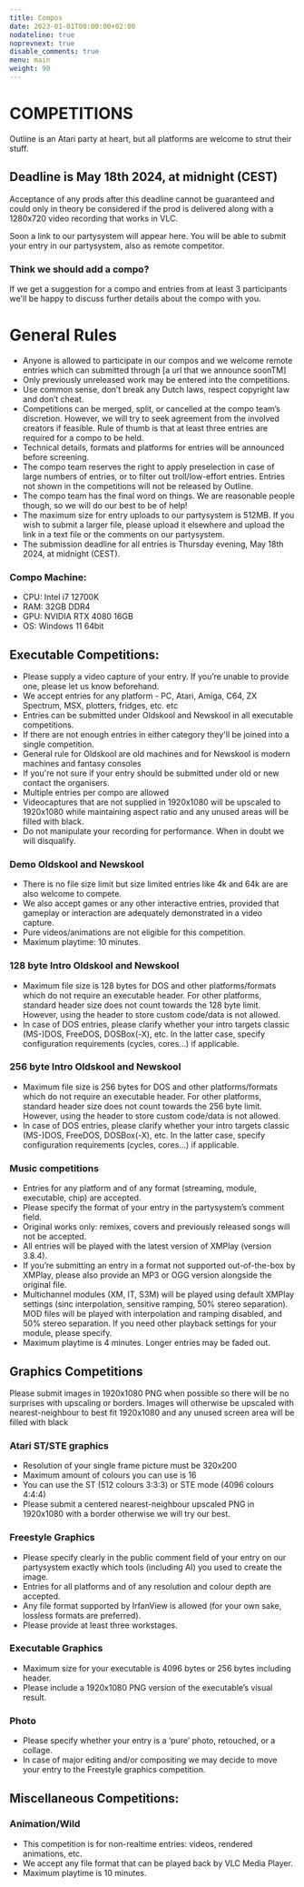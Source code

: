 ```yaml
---
title: Compos
date: 2023-01-01T00:00:00+02:00
nodateline: true
noprevnext: true
disable_comments: true
menu: main
weight: 90
---
```

# COMPETITIONS
Outline is an Atari party at heart, but all platforms are welcome to strut their stuff.

## Deadline is May 18th 2024, at midnight (CEST)

Acceptance of any prods after this deadline cannot be guaranteed and could only in theory be considered if the prod is delivered along with a 1280x720 video recording that works in VLC.

Soon a link to our partysystem will appear here. You will be able to submit your entry in our partysystem, also as remote competitor.

### Think we should add a compo?

If we get a suggestion for a compo and entries from at least 3 participants we'll be happy to discuss further details about the compo with you.

# General Rules

* Anyone is allowed to participate in our compos and we welcome remote entries which can submitted through [a url that we announce  soonTM]
* Only previously unreleased work may be entered into the competitions.
* Use common sense, don’t break any Dutch laws, respect copyright law and don’t cheat.
* Competitions can be merged, split, or cancelled at the compo team’s discretion. However, we will try to seek agreement from the involved creators if feasible. Rule of thumb is that at least three entries are required for a compo to be held.
* Technical details, formats and platforms for entries will be announced before screening.
* The compo team reserves the right to apply preselection in case of large numbers of entries, or to filter out troll/low-effort entries. Entries not shown in the competitions will not be released by Outline.
* The compo team has the final word on things. We are reasonable people though, so we will do our best to be of help!
* The maximum size for entry uploads to our partysystem is 512MB. If you wish to submit a larger file, please upload it elsewhere and upload the link in a text file or the comments on our partysystem.
* The submission deadline for all entries is Thursday evening, May 18th 2024, at midnight (CEST).

### Compo Machine:

* CPU: Intel i7 12700K
* RAM: 32GB DDR4
* GPU: NVIDIA RTX 4080 16GB 
* OS: Windows 11 64bit

## Executable Competitions:

* Please supply a video capture of your entry. If you’re unable to provide one, please let us know beforehand.
* We accept entries for any platform - PC, Atari, Amiga, C64, ZX Spectrum, MSX, plotters, fridges, etc. etc
* Entries can be submitted under Oldskool and Newskool in all executable competitions. 
* If there are not enough entries in either category they'll be joined into a single competition.
* General rule for Oldskool are old machines and for Newskool is modern machines and fantasy consoles
* If you're not sure if your entry should be submitted under old or new contact the organisers.
* Multiple entries per compo are allowed
* Videocaptures that are not supplied in 1920x1080 will be upscaled to 1920x1080 while maintaining aspect ratio and any unused areas will be filled with black.
* Do not manipulate your recording for performance. When in doubt we will disqualify.

### Demo Oldskool and Newskool

* There is no file size limit but size limited entries like 4k and 64k are are also welcome to compete.
* We also accept games or any other interactive entries, provided that gameplay or interaction are adequately demonstrated in a video capture.
* Pure videos/animations are not eligible for this competition.
* Maximum playtime: 10 minutes.

### 128 byte Intro Oldskool and Newskool

* Maximum file size is 128 bytes for DOS and other platforms/formats which do not require an executable header. For other platforms, standard header size does not count towards the 128 byte limit. However, using the header to store custom code/data is not allowed.
* In case of DOS entries, please clarify whether your intro targets classic (MS-)DOS, FreeDOS, DOSBox(-X), etc. In the latter case, specify configuration requirements (cycles, cores…) if applicable.

### 256 byte Intro Oldskool and Newskool

* Maximum file size is 256 bytes for DOS and other platforms/formats which do not require an executable header. For other platforms, standard header size does not count towards the 256 byte limit. However, using the header to store custom code/data is not allowed.
* In case of DOS entries, please clarify whether your intro targets classic (MS-)DOS, FreeDOS, DOSBox(-X), etc. In the latter case, specify configuration requirements (cycles, cores…) if applicable.

### Music competitions

* Entries for any platform and of any format (streaming, module, executable, chip) are accepted.
* Please specify the format of your entry in the partysystem’s comment field.
* Original works only: remixes, covers and previously released songs will not be accepted.
* All entries will be played with the latest version of XMPlay (version 3.8.4).
* If you’re submitting an entry in a format not supported out-of-the-box by XMPlay, please also provide an MP3 or OGG version alongside the original file.
* Multichannel modules (XM, IT, S3M) will be played using default XMPlay settings (sinc interpolation, sensitive ramping, 50% stereo separation). MOD files will be played with interpolation and ramping disabled, and 50% stereo separation. If you need other playback settings for your module, please specify.
* Maximum playtime is 4 minutes. Longer entries may be faded out.

## Graphics Competitions

Please submit images in 1920x1080 PNG when possible so there will be no surprises with upscaling or borders.
Images will otherwise be upscaled with nearest-neighbour to best fit 1920x1080 and any unused screen area will be filled with black

### Atari ST/STE graphics

* Resolution of your single frame picture must be 320x200
* Maximum amount of colours you can use is 16
* You can use the ST (512 colours 3:3:3) or STE mode (4096 colours 4:4:4)
* Please submit a centered nearest-neighbour upscaled PNG in 1920x1080 with a border otherwise we will try our best.

### Freestyle Graphics

* Please specify clearly in the public comment field of your entry on our partysystem exactly which tools (including AI) you used to create the image.
* Entries for all platforms and of any resolution and colour depth are accepted.
* Any file format supported by IrfanView is allowed (for your own sake, lossless formats are preferred).
* Please provide at least three workstages.

### Executable Graphics

* Maximum size for your executable is 4096 bytes or 256 bytes including header.
* Please include a 1920x1080 PNG version of the executable’s visual result.

### Photo

* Please specify whether your entry is a ‘pure’ photo, retouched, or a collage.
* In case of major editing and/or compositing we may decide to move your entry to the Freestyle graphics competition.

## Miscellaneous Competitions:

### Animation/Wild

* This competition is for non-realtime entries: videos, rendered animations, etc.
* We accept any file format that can be played back by VLC Media Player.
* Maximum playtime is 10 minutes.